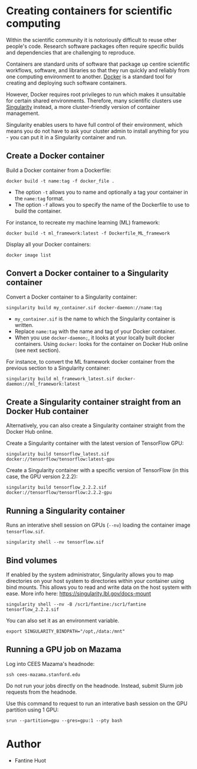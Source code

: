 # Creating containers for scientific computing

Within the scientific community it is notoriously difficult to reuse other people's code.
Research software packages often require specific builds and dependencies that are challenging to reproduce.

Containers are standard units of software that package up centire scientific workflows, software, and libraries so that they run quickly and reliably from one computing environment to another. [Docker](https://www.docker.com]) is a standard tool for creating and deploying such software containers. 

However, Docker requires root privileges to run which makes it unsuitable for certain shared environments. Therefore, many scientific clusters use [Singularity](https://singularity.lbl.gov) instead, a more cluster-friendly version of container management.

Singularity enables users to have full control of their environment, which means you do not have to ask your cluster admin to install anything for you - you can put it in a Singularity container and run. 

## Create a Docker container 

Build a Docker container from a Dockerfile:
```
docker build -t name:tag -f docker_file .
```

- The option `-t` allows you to name and optionally a tag your container in the `name:tag` format.
- The option `-f` allows you to specify the name of the Dockerfile to use to build the container.

For instance, to recreate my machine learning (ML) framework:
```
docker build -t ml_framework:latest -f Dockerfile_ML_framework
```

Display all your Docker containers: 

```
docker image list
```

## Convert a Docker container to a Singularity container

Convert a Docker container to a Singularity container:

```
singularity build my_container.sif docker-daemon://name:tag
```

- `my_container.sif` is the name to which the Singularity container is written.
- Replace `name:tag` with the name and tag of your Docker container.
- When you use `docker-daemon;`, it looks at your locally built docker containers. Using `docker:` looks for the container on Docker Hub online (see next section). 

For instance, to convert the ML framework docker container from the previous section to a Singularity container:

```
singularity build ml_framework_latest.sif docker-daemon://ml_framework:latest
```

## Create a Singularity container straight from an Docker Hub container

Alternatively, you can also create a Singularity container straight from the Docker Hub online.

Create a Singularity container with the latest version of TensorFlow GPU:

`singularity build tensorflow_latest.sif docker://tensorflow/tensorflow:latest-gpu`

Create a Singularity container with a specific version of TensorFlow (in this case, the GPU version 2.2.2):

`singularity build tensorflow_2.2.2.sif docker://tensorflow/tensorflow:2.2.2-gpu`

## Running a Singularity container

Runs an interative shell session on GPUs (`--nv`) loading the container image `tensorflow.sif`.

`singularity shell --nv tensorflow.sif`

## Bind volumes

If enabled by the system administrator, Singularity allows you to map directories on your host system to directories within your container using bind mounts. This allows you to read and write data on the host system with ease. More info here: https://singularity.lbl.gov/docs-mount

`singularity shell --nv -B /scr1/fantine:/scr1/fantine tensorflow_2.2.2.sif`

You can also set it as an environment variable.  

`export SINGULARITY_BINDPATH="/opt,/data:/mnt"`

## Running a GPU job on Mazama

Log into CEES Mazama's headnode:

`ssh cees-mazama.stanford.edu`

Do not run your jobs directly on the headnode. Instead, submit Slurm job requests from the headnode. 

Use this command to request to run an interative bash session on the GPU partition using 1 GPU:

`srun --partition=gpu --gres=gpu:1 --pty bash`

# Author

- Fantine Huot
